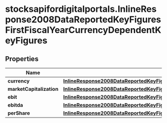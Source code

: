 # stocksapifordigitalportals.InlineResponse2008DataReportedKeyFiguresFirstFiscalYearCurrencyDependentKeyFigures

## Properties

Name | Type | Description | Notes
------------ | ------------- | ------------- | -------------
**currency** | [**InlineResponse2008DataReportedKeyFiguresFirstFiscalYearCurrencyDependentKeyFiguresCurrency**](InlineResponse2008DataReportedKeyFiguresFirstFiscalYearCurrencyDependentKeyFiguresCurrency.md) |  | [optional] 
**marketCapitalization** | [**InlineResponse2008DataReportedKeyFiguresFirstFiscalYearCurrencyDependentKeyFiguresMarketCapitalization**](InlineResponse2008DataReportedKeyFiguresFirstFiscalYearCurrencyDependentKeyFiguresMarketCapitalization.md) |  | [optional] 
**ebit** | [**InlineResponse2008DataReportedKeyFiguresFirstFiscalYearCurrencyDependentKeyFiguresEbit**](InlineResponse2008DataReportedKeyFiguresFirstFiscalYearCurrencyDependentKeyFiguresEbit.md) |  | [optional] 
**ebitda** | [**InlineResponse2008DataReportedKeyFiguresFirstFiscalYearCurrencyDependentKeyFiguresEbitda**](InlineResponse2008DataReportedKeyFiguresFirstFiscalYearCurrencyDependentKeyFiguresEbitda.md) |  | [optional] 
**perShare** | [**InlineResponse2008DataReportedKeyFiguresFirstFiscalYearCurrencyDependentKeyFiguresPerShare**](InlineResponse2008DataReportedKeyFiguresFirstFiscalYearCurrencyDependentKeyFiguresPerShare.md) |  | [optional] 


